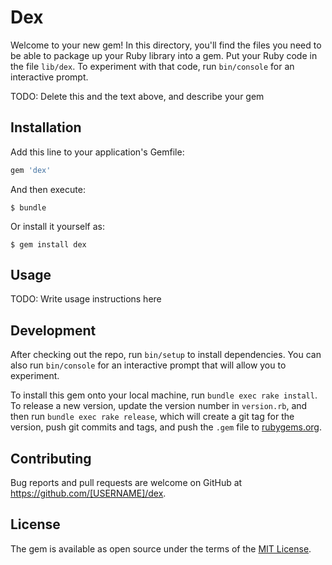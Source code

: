 # Dex

Welcome to your new gem! In this directory, you'll find the files you need to be able to package up your Ruby library into a gem. Put your Ruby code in the file `lib/dex`. To experiment with that code, run `bin/console` for an interactive prompt.

TODO: Delete this and the text above, and describe your gem

## Installation

Add this line to your application's Gemfile:

```ruby
gem 'dex'
```

And then execute:

    $ bundle

Or install it yourself as:

    $ gem install dex

## Usage

TODO: Write usage instructions here

## Development

After checking out the repo, run `bin/setup` to install dependencies. You can also run `bin/console` for an interactive prompt that will allow you to experiment.

To install this gem onto your local machine, run `bundle exec rake install`. To release a new version, update the version number in `version.rb`, and then run `bundle exec rake release`, which will create a git tag for the version, push git commits and tags, and push the `.gem` file to [rubygems.org](https://rubygems.org).

## Contributing

Bug reports and pull requests are welcome on GitHub at https://github.com/[USERNAME]/dex.


## License

The gem is available as open source under the terms of the [MIT License](http://opensource.org/licenses/MIT).

